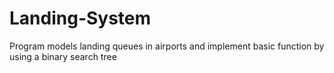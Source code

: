 # Landing-System
Program models landing queues in airports and implement basic function by using a binary search tree
